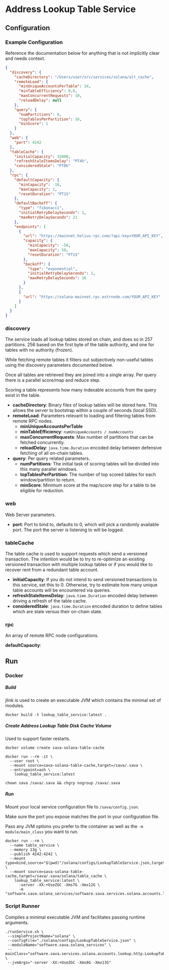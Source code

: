 # Address Lookup Table Service

## Configuration

### Example Configuration

Reference the documentation below for anything that is not implicitly clear and needs context.

```json
{
  "discovery": {
    "cacheDirectory": "/Users/user/src/services/solana/alt_cache",
    "remoteLoad": {
      "minUniqueAccountsPerTable": 34,
      "minTableEfficiency": 0.8,
      "maxConcurrentRequests": 10,
      "reloadDelay": null
    },
    "query": {
      "numPartitions": 8,
      "topTablesPerPartition": 16,
      "minScore": 1
    }
  },
  "web": {
    "port": 4242
  },
  "tableCache": {
    "initialCapacity": 32000,
    "refreshStaleItemsDelay": "PT4h",
    "consideredStale": "PT8h"
  },
  "rpc": {
    "defaultCapacity": {
      "minCapacity": -16,
      "maxCapacity": 2,
      "resetDuration": "PT1S"
    },
    "defaultBackoff": {
      "type": "fibonacci",
      "initialRetryDelaySeconds": 1,
      "maxRetryDelaySeconds": 21
    },
    "endpoints": [
      {
        "url": "https://mainnet.helius-rpc.com/?api-key=YOUR_API_KEY",
        "capacity": {
          "minCapacity": -50,
          "maxCapacity": 50,
          "resetDuration": "PT1S"
        },
        "backoff": {
          "type": "exponential",
          "initialRetryDelaySeconds": 1,
          "maxRetryDelaySeconds": 16
        }
      },
      {
        "url": "https://solana-mainnet.rpc.extrnode.com/YOUR_API_KEY"
      }
    ]
  }
}
```

### discovery

The service loads all lookup tables stored on chain, and does so in 257 partitions. 256 based on the first byte of the
table authority, and one for tables with no authority (frozen).

While fetching remote tables it filters out subjectively non-useful tables using the discovery parameters documented
below.

Once all tables are retrieved they are joined into a single array. Per query there is a parallel score/map and reduce
step.

Scoring a table represents how many indexable accounts from the query exist in the table.

* **cacheDirectory**: Binary files of lookup tables will be stored here. This allows the server to bootstrap within a
  couple of seconds (local SSD).
* **remoteLoad**: Parameters relevant to loading and filtering tables from remote RPC nodes.
    * **minUniqueAccountsPerTable**
    * **minTableEfficiency**: `numUniqueAccounts / numAccounts`
    * **maxConcurrentRequests**: Max number of partitions that can be fetched concurrently.
    * **reloadDelay**: `java.time.Duration` encoded delay between defensive fetching of all on-chain tables.
* **query**: Per query related parameters.
    * **numPartitions**: The initial task of scoring tables will be divided into this many parallel windows.
    * **topTablesPerPartition**: The number of top scored tables for each window/partition to return.
    * **minScore**: Minimum score at the map/score step for a table to be eligible for reduction.

### web

Web Server parameters.

* **port**: Port to bind to, defaults to 0, which will pick a randomly available port. The port the server is listening
  to will be logged.

### tableCache

The table cache is used to support requests which send a versioned transaction. The intention would be to try to
re-optimize an existing versioned transaction with multiple lookup tables or if you would like to recover rent from a
redundant table account.

* **initialCapacity**: If you do not intend to send versioned transactions to this service, set this to 0. Otherwise,
  try to
  estimate how many unique table accounts will be encountered via queries.
* **refreshStaleItemsDelay**: `java.time.Duration` encoded delay between driving a refresh of the table cache.
* **consideredStale**: `java.time.Duration` encoded duration to define tables which are stale versus their on-chain
  state.

### rpc

An array of remote RPC node configurations.

**defaultCapacity**:

## Run

### Docker

##### Build

jlink is used to create an executable JVM which contains the minimal set of modules.

```shell
docker build -t lookup_table_service:latest .
```

##### Create Address Lookup Table Disk Cache Volume

Used to support faster restarts.

```shell
docker volume create sava-solana-table-cache

docker run --rm -it \
  --user root \
  --mount source=sava-solana-table-cache,target=/sava/.sava \
  --entrypoint=ash \
    lookup_table_service:latest
    
chown sava /sava/.sava && chgrp nogroup /sava/.sava
```

##### Run

Mount your local service configuration file to `/sava/config.json`.

Make sure the port you expose matches the port in your configuration file.

Pass any JVM options you prefer to the container as well as the `-m module/main_class` you want to run.

```shell
docker run --rm \
  --name table_service \
  --memory 13g \
  --publish 4242:4242 \
  --mount type=bind,source="$(pwd)"/solana/configs/LookupTableService.json,target=/sava/config.json,readonly \
  --mount source=sava-solana-table-cache,target=/sava/.sava/solana/table_cache \
    lookup_table_service:latest \
      -server -XX:+UseZGC -Xms7G -Xmx12G \
      -m "software.sava.solana_services/software.sava.services.solana.accounts.lookup.http.LookupTableWebService"
```

### Script Runner

Compiles a minimal executable JVM and facilitates passing runtime arguments.

```shell
./runService.sh \
 --simpleProjectName="solana" \
 --configFile="./solana/configs/LookupTableService.json" \
 --moduleName="software.sava.solana_services" \
 --mainClass="software.sava.services.solana.accounts.lookup.http.LookupTableWebService" \
 --jvmArgs="-server -XX:+UseZGC -Xms8G -Xmx13G"
```